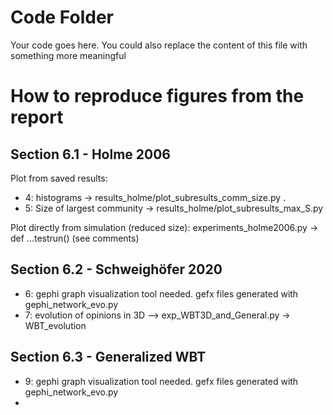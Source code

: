 # Code Folder 

Your code goes here. You could also replace the content of this file with something more meaningful


# How to reproduce figures from the report
## Section 6.1 - Holme 2006

Plot from saved results: 
* 4: histograms -> results_holme/plot_subresults_comm_size.py .
* 5: Size of largest community ->  results_holme/plot_subresults_max_S.py

Plot directly from simulation (reduced size): experiments_holme2006.py -> def ...testrun() (see comments)

## Section 6.2 - Schweighöfer 2020
* 6: gephi graph visualization tool needed. gefx files generated with gephi_network_evo.py
* 7: evolution of opinions in 3D --> exp_WBT3D_and_General.py -> WBT_evolution


## Section 6.3 - Generalized WBT
* 9: gephi graph visualization tool needed. gefx files generated with gephi_network_evo.py
* 
